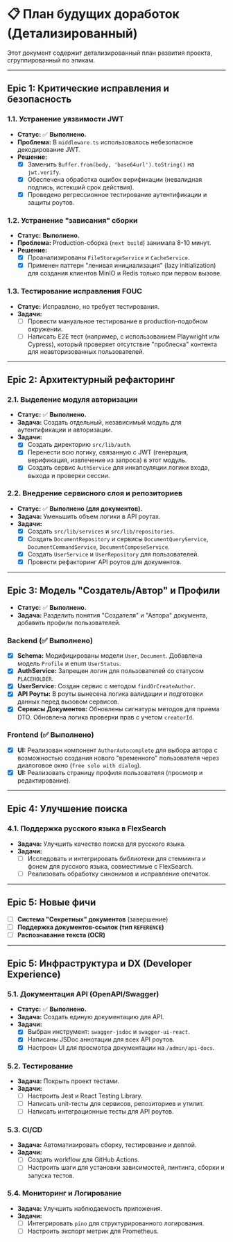 # 📋 План будущих доработок (Детализированный)

Этот документ содержит детализированный план развития проекта, сгруппированный по эпикам.

---

## Epic 1: Критические исправления и безопасность

### 1.1. Устранение уязвимости JWT
- **Статус:** ✅ **Выполнено.**
- **Проблема:** В `middleware.ts` использовалось небезопасное декодирование JWT.
- **Решение:**
    - [x] Заменить `Buffer.from(body, 'base64url').toString()` на `jwt.verify`.
    - [x] Обеспечена обработка ошибок верификации (невалидная подпись, истекший срок действия).
    - [x] Проведено регрессионное тестирование аутентификации и защиты роутов.

### 1.2. Устранение "зависания" сборки
- **Статус:** **Выполнено.**
- **Проблема:** Production-сборка (`next build`) занимала 8-10 минут.
- **Решение:**
    - [x] Проанализированы `FileStorageService` и `CacheService`.
    - [x] Применен паттерн "ленивая инициализация" (lazy initialization) для создания клиентов MinIO и Redis только при первом вызове.

### 1.3. Тестирование исправления FOUC
- **Статус:** Исправлено, но требует тестирования.
- **Задачи:**
    - [ ] Провести мануальное тестирование в production-подобном окружении.
    - [ ] Написать E2E тест (например, с использованием Playwright или Cypress), который проверяет отсутствие "проблеска" контента для неавторизованных пользователей.

---

## Epic 2: Архитектурный рефакторинг

### 2.1. Выделение модуля авторизации
- **Статус:** ✅ **Выполнено.**
- **Задача:** Создать отдельный, независимый модуль для аутентификации и авторизации.
- **Задачи:**
    - [x] Создать директорию `src/lib/auth`.
    - [x] Перенести всю логику, связанную с JWT (генерация, верификация, извлечение из запроса) в этот модуль.
    - [x] Создать сервис `AuthService` для инкапсуляции логики входа, выхода и проверки сессии.

### 2.2. Внедрение сервисного слоя и репозиториев
- **Статус:** ✅ **Выполнено (для документов).**
- **Задача:** Уменьшить объем логики в API роутах.
- **Задачи:**
    - [x] Создать `src/lib/services` и `src/lib/repositories`.
    - [x] Создать `DocumentRepository` и сервисы `DocumentQueryService`, `DocumentCommandService`, `DocumentComposeService`.
    - [x] Создать `UserService` и `UserRepository` для пользователей.
    - [x] Провести рефакторинг API роутов для документов.

---

## Epic 3: Модель "Создатель/Автор" и Профили

- **Статус:** ✅ **Выполнено.**
- **Задача:** Разделить понятия "Создателя" и "Автора" документа, добавить профили пользователей.

### Backend (✅ Выполнено)
- [x] **Schema:** Модифицированы модели `User`, `Document`. Добавлена модель `Profile` и enum `UserStatus`.
- [x] **AuthService:** Запрещен логин для пользователей со статусом `PLACEHOLDER`.
- [x] **UserService:** Создан сервис с методом `findOrCreateAuthor`.
- [x] **API Роуты:** В роуты вынесена логика валидации и подготовки данных перед вызовом сервисов.
- [x] **Сервисы Документов:** Обновлены сигнатуры методов для приема DTO. Обновлена логика проверки прав с учетом `creatorId`.

### Frontend (✅ Выполнено)
- [x] **UI:** Реализован компонент `AuthorAutocomplete` для выбора автора с возможностью создания нового "временного" пользователя через диалоговое окно (`free solo with dialog`).
- [x] **UI:** Реализовать страницу профиля пользователя (просмотр и редактирование).

---

## Epic 4: Улучшение поиска

### 4.1. Поддержка русского языка в FlexSearch
- **Задача:** Улучшить качество поиска для русского языка.
- **Задачи:**
    - [ ] Исследовать и интегрировать библиотеки для стемминга и фонем для русского языка, совместимые с FlexSearch.
    - [ ] Реализовать обработку синонимов и исправление опечаток.

---

## Epic 5: Новые фичи

- [ ] **Система "Секретных" документов** (завершение)
- [ ] **Поддержка документов-ссылок (тип `REFERENCE`)**
- [ ] **Распознавание текста (OCR)**

---

## Epic 5: Инфраструктура и DX (Developer Experience)

### 5.1. Документация API (OpenAPI/Swagger)
- **Статус:** ✅ **Выполнено.**
- **Задача:** Создать единую документацию для API.
- **Задачи:**
    - [x] Выбран инструмент: `swagger-jsdoc` и `swagger-ui-react`.
    - [x] Написаны JSDoc аннотации для всех API роутов.
    - [x] Настроен UI для просмотра документации на `/admin/api-docs`.

### 5.2. Тестирование
- **Задача:** Покрыть проект тестами.
- **Задачи:**
    - [ ] Настроить Jest и React Testing Library.
    - [ ] Написать unit-тесты для сервисов, репозиториев и утилит.
    - [ ] Написать интеграционные тесты для API роутов.

### 5.3. CI/CD
- **Задача:** Автоматизировать сборку, тестирование и деплой.
- **Задачи:**
    - [ ] Создать workflow для GitHub Actions.
    - [ ] Настроить шаги для установки зависимостей, линтинга, сборки и запуска тестов.

### 5.4. Мониторинг и Логирование
- **Задача:** Улучшить наблюдаемость приложения.
- **Задачи:**
    - [ ] Интегрировать `pino` для структурированного логирования.
    - [ ] Настроить экспорт метрик для Prometheus.